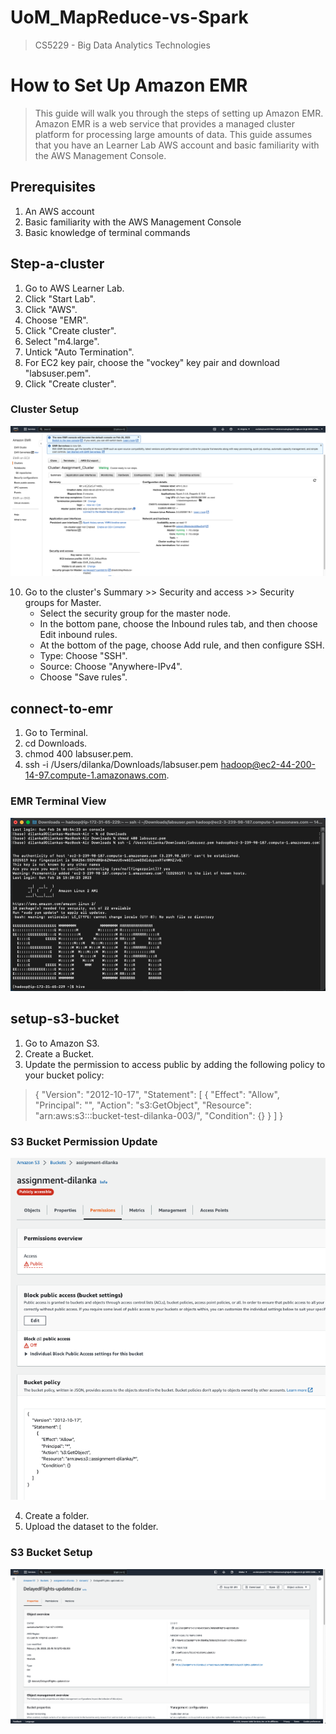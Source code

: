 # UoM_MapReduce-vs-Spark
> CS5229 - Big Data Analytics Technologies

# How to Set Up Amazon EMR
> This guide will walk you through the steps of setting up Amazon EMR. Amazon EMR is a web service that provides a managed cluster platform for processing large amounts of data. This guide assumes that you have an Learner Lab AWS account and basic familiarity with the AWS Management Console.

## Prerequisites
1. An AWS account
2. Basic familiarity with the AWS Management Console
3. Basic knowledge of terminal commands

## Step-a-cluster
1. Go to AWS Learner Lab.
2. Click "Start Lab".
3. Click "AWS".
4. Choose "EMR".
5. Click "Create cluster".
6. Select "m4.large".
7. Untick "Auto Termination".
8. For EC2 key pair, choose the "vockey" key pair and download "labsuser.pem".
9. Click "Create cluster".

### Cluster Setup
![Cluster Setup](./cluster-setup.png)

10. Go to the cluster's Summary >> Security and access >> Security groups for Master.
    - Select the security group for the master node.
    - In the bottom pane, choose the Inbound rules tab, and then choose Edit inbound rules.
    - At the bottom of the page, choose Add rule, and then configure SSH.
    - Type: Choose "SSH".
    - Source: Choose "Anywhere-IPv4".
    - Choose "Save rules".

## connect-to-emr
1. Go to Terminal.
2. cd Downloads.
3. chmod 400 labsuser.pem.
4. ssh -i /Users/dilanka/Downloads/labsuser.pem hadoop@ec2-44-200-14-97.compute-1.amazonaws.com.

### EMR Terminal View
![EMR Terminal View](./emr-terminal-view.png)

## setup-s3-bucket
1. Go to Amazon S3.
2. Create a Bucket.
3. Update the permission to access public by adding the following policy to your bucket policy:

> {
"Version": "2012-10-17",
"Statement": [
{
"Effect": "Allow",
"Principal": "",
"Action": "s3:GetObject",
"Resource": "arn:aws:s3:::bucket-test-dilanka-003/",
"Condition": {}
}
]
}


### S3 Bucket Permission Update
![S3 Bucket Permission Update](./s3-bucket-permission-update.png)

4. Create a folder.
5. Upload the dataset to the folder.

### S3 Bucket Setup
![S3 Bucket Permission Update](./s3-bucket.png)
